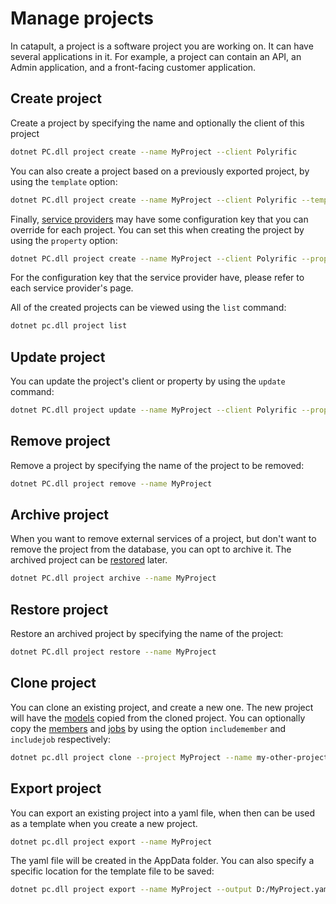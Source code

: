 # Manage projects

In catapult, a project is a software project you are working on. It can have several applications in it. For example, a project can contain an API, an Admin application, and a front-facing customer application.

## Create project
Create a project by specifying the name and optionally the client of this project
```sh
dotnet PC.dll project create --name MyProject --client Polyrific
```

You can also create a project based on a previously exported project, by using the `template` option:
```sh
dotnet PC.dll project create --name MyProject --client Polyrific --template my-previous-project
```

Finally, [service providers](../home/intro.md#service-providers-plugins) may have some configuration key that you can override for each project. You can set this when creating the project by using the `property` option:
```sh
dotnet PC.dll project create --name MyProject --client Polyrific --property createAdmin:false  
```

For the configuration key that the service provider have, please refer to each service provider's page.

All of the created projects can be viewed using the `list` command:
```sh
dotnet pc.dll project list
```

## Update project

You can update the project's client or property by using the `update` command:
```sh
dotnet PC.dll project update --name MyProject --client Polyrific --property createAdmin:false
```

## Remove project

Remove a project by specifying the name of the project to be removed:
```sh
dotnet PC.dll project remove --name MyProject
```

## Archive project

When you want to remove external services of a project, but don't want to remove the project from the database, you can opt to archive it. The archived project can be [restored](#restore-project) later.
```sh
dotnet PC.dll project archive --name MyProject
```

## Restore project

Restore an archived project by specifying the name of the project:
```sh
dotnet PC.dll project restore --name MyProject
```

## Clone project

You can clone an existing project, and create a new one. The new project will have the [models](data-models.md) copied from the cloned project. You can optionally copy the [members](project-members.md) and [jobs](job-definitions.md) by using the option `includemember` and `includejob` respectively:
```sh
dotnet pc.dll project clone --project MyProject --name my-other-project --includemember --includejob
```

## Export project

You can export an existing project into a yaml file, when then can be used as a template when you create a new project. 
```sh
dotnet pc.dll project export --name MyProject
```

The yaml file will be created in the AppData folder. You can also specify a specific location for the template file to be saved:
```sh
dotnet pc.dll project export --name MyProject --output D:/MyProject.yaml
```